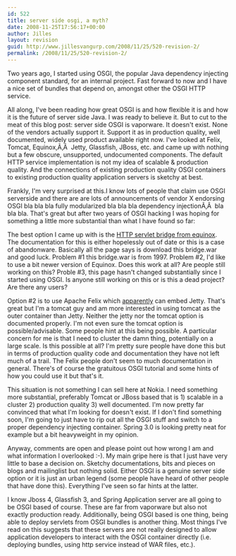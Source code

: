 ```yaml
---
id: 522
title: server side osgi, a myth?
date: 2008-11-25T17:56:17+00:00
author: Jilles
layout: revision
guid: http://www.jillesvangurp.com/2008/11/25/520-revision-2/
permalink: /2008/11/25/520-revision-2/
---
```

Two years ago, I started using OSGI, the popular Java dependency injecting component standard, for an internal project. Fast forward to now and I have a nice set of bundles that depend on, amongst other the OSGI HTTP service.

All along, I've been reading how great OSGI is and how flexible it is and how it is the future of server side Java. I was ready to believe it. But to cut to the meat of this blog post: server side OSGI is vaporware. It doesn't exist. None of the vendors actually support it. Support it as in production quality, well documented, widely used product available right now. I've looked at Felix, Tomcat, Equinox,Ã‚Â  Jetty, Glassfish, JBoss, etc. and came up with nothing but a few obscure, unsupported, undocumented components. The default HTTP service implementation is not my idea of scalable &amp; production quality. And the connections of existing production quality OSGI containers to existing production quality application servers is sketchy at best.

Frankly, I'm very surprised at this.I know lots of people that claim use OSGI serverside and there are are lots of announcements of vendor X endorsing OSGI bla bla bla fully modularized bla bla bla dependency injectionÃ‚Â  bla bla bla. That's great but after two years of OSGI hacking I was hoping for something a little more substantial than what I have found so far:

The best option I came up with is the <a href="http://www.eclipse.org/equinox/server/http_in_container.php">HTTP servlet bridge from equinox</a>. The documentation for this is either hopelessly out of date or this is a case of abandonware. Basically all the page says is download this bridge.war and good luck. Problem #1 this bridge.war is from 1997. Problem #2, I'd like to use a bit newer version of Equinox. Does this work at all? Are people still working on this? Proble #3, this page hasn't changed substantially since I started using OSGI. Is anyone still working on this or is this a dead project? Are there any users?

Option #2 is to use Apache Felix which <a href="http://www.gridshore.nl/2008/02/29/creating-a-jetty-based-osgi-httpservice-for-apache-felix/">apparently</a> can embed Jetty. That's great but I'm a tomcat guy and am more interested in using tomcat as the outer container than Jetty. Neither the jetty nor the tomcat option is documented properly. I'm not even sure the tomcat option is possible/advisable. Some people hint at this being possible. A particular concern for me is that I need to cluster the damn thing, potentially on a large scale. Is this possible at all? I'm pretty sure people have done this but in terms of production quality code and documentation they have not left much of a trail. The Felix people don't seem to much documentation in general. There's of course the gratuitous OSGI tutorial and some hints of how you could use it but that's it.

This situation is not something I can sell here at Nokia. I need something more substantial, preferably Tomcat or JBoss based that is 1) scalable in a cluster 2) production quality 3) well documented. I'm now pretty far convinced that what I'm looking for doesn't exist. If I don't find something soon, I'm going to just have to rip out all the OSGI stuff and switch to a proper dependency injecting container. Spring 3.0 is looking pretty neat for example but a bit heavyweight in my opinion.

Anyway, comments are open and please point out how wrong I am and what information I overlooked :-). My main gripe here is that I just have very little to base a decision on. Sketchy documentations, bits and pieces on blogs and mailinglist but nothing solid. Either OSGI is a genuine server side option or it is just an urban legend (some people have heard of other people that have done this). Everything I've seen so far hints at the latter.

I know Jboss 4, Glassfish 3, and Spring Application server are all going to be OSGI based of course. These are far from vaporware but also not exactly production ready. Additionally, being OSGI based is one thing, being able to deploy servlets from OSGI bundles is another thing. Most things I've read on this suggests that these servers are not really designed to allow application developers to interact with the OSGI container directly (i.e. deploying bundles, using http service instead of WAR files, etc.).